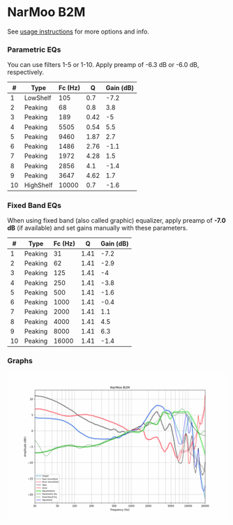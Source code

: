 # NarMoo B2M
See [usage instructions](https://github.com/jaakkopasanen/AutoEq#usage) for more options and info.

### Parametric EQs
You can use filters 1-5 or 1-10. Apply preamp of -6.3 dB or -6.0 dB, respectively.

|   # | Type      |   Fc (Hz) |    Q |   Gain (dB) |
|-----|-----------|-----------|------|-------------|
|   1 | LowShelf  |       105 | 0.7  |        -7.2 |
|   2 | Peaking   |        68 | 0.8  |         3.8 |
|   3 | Peaking   |       189 | 0.42 |        -5   |
|   4 | Peaking   |      5505 | 0.54 |         5.5 |
|   5 | Peaking   |      9460 | 1.87 |         2.7 |
|   6 | Peaking   |      1486 | 2.76 |        -1.1 |
|   7 | Peaking   |      1972 | 4.28 |         1.5 |
|   8 | Peaking   |      2856 | 4.1  |        -1.4 |
|   9 | Peaking   |      3647 | 4.62 |         1.7 |
|  10 | HighShelf |     10000 | 0.7  |        -1.6 |

### Fixed Band EQs
When using fixed band (also called graphic) equalizer, apply preamp of **-7.0 dB** (if available) and set gains manually with these parameters.

|   # | Type    |   Fc (Hz) |    Q |   Gain (dB) |
|-----|---------|-----------|------|-------------|
|   1 | Peaking |        31 | 1.41 |        -7.2 |
|   2 | Peaking |        62 | 1.41 |        -2.9 |
|   3 | Peaking |       125 | 1.41 |        -4   |
|   4 | Peaking |       250 | 1.41 |        -3.8 |
|   5 | Peaking |       500 | 1.41 |        -1.6 |
|   6 | Peaking |      1000 | 1.41 |        -0.4 |
|   7 | Peaking |      2000 | 1.41 |         1.1 |
|   8 | Peaking |      4000 | 1.41 |         4.5 |
|   9 | Peaking |      8000 | 1.41 |         6.3 |
|  10 | Peaking |     16000 | 1.41 |        -1.4 |

### Graphs
![](./NarMoo%20B2M.png)

